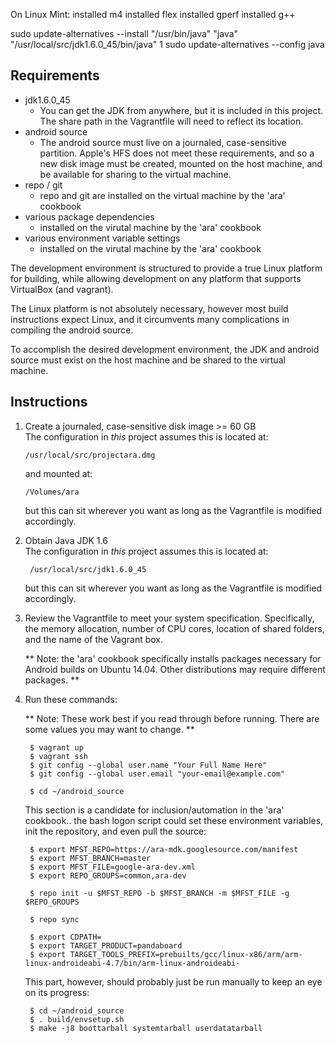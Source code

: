 On Linux Mint:
installed m4
installed flex
installed gperf
installed g++

sudo update-alternatives --install "/usr/bin/java" "java" "/usr/local/src/jdk1.6.0_45/bin/java" 1
sudo update-alternatives --config java

## Requirements

* jdk1.6.0_45
	* You can get the JDK from anywhere, but it is included in this project. The share path in the Vagrantfile will need to reflect its location.
* android source
	* The android source must live on a journaled, case-sensitive partition.  Apple's HFS does not meet these requirements, and so a new disk image must be created, mounted on the host machine, and be available for sharing to the virtual machine.
* repo / git
	* repo and git are installed on the virtual machine by the 'ara' cookbook
* various package dependencies
	* installed on the virutal	 machine by the 'ara' cookbook
* various environment variable settings
	* installed on the virutal	 machine by the 'ara' cookbook
	
The development environment is structured to provide a true Linux platform for building, while allowing development on any platform that supports VirtualBox (and vagrant).

The Linux platform is not absolutely necessary, however most build instructions expect Linux, and it circumvents many complications in compiling the android source.  

To accomplish the desired development environment, the JDK and android source must exist on the host machine and be shared to the virtual machine.

## Instructions

 1. Create a journaled, case-sensitive disk image >= 60 GB  
The configuration in _this_ project assumes this is located at:

		/usr/local/src/projectara.dmg

	and mounted at:

		/Volumes/ara
	
	but this can sit wherever you want as long as the Vagrantfile is modified accordingly.

2. Obtain Java JDK 1.6  
The configuration in _this_ project assumes this is located at:

		/usr/local/src/jdk1.6.0_45

	but this can sit wherever you want as long as the Vagrantfile is modified accordingly.

3. Review the Vagrantfile to meet your system specification.  Specifically, the memory allocation, number of CPU cores, location of shared folders, and the name of the Vagrant box. 

	** Note: the 'ara' cookbook specifically installs packages necessary for Android builds on Ubuntu 14.04. Other distributions may require different packages. **

4. Run these commands:

	** Note: These work best if you read through before running. There are some values you may want to change. **

		$ vagrant up
		$ vagrant ssh
		$ git config --global user.name "Your Full Name Here"
		$ git config --global user.email "your-email@example.com"
	
		$ cd ~/android_source
	
	This section is a candidate for inclusion/automation in the 'ara' cookbook.. the bash logon script could set these environment variables, init the repository, and even pull the source:
	
		$ export MFST_REPO=https://ara-mdk.googlesource.com/manifest
		$ export MFST_BRANCH=master
		$ export MFST_FILE=google-ara-dev.xml
		$ export REPO_GROUPS=common,ara-dev
	
		$ repo init -u $MFST_REPO -b $MFST_BRANCH -m $MFST_FILE -g $REPO_GROUPS
	
		$ repo sync
	
		$ export CDPATH=
		$ export TARGET_PRODUCT=pandaboard
		$ export TARGET_TOOLS_PREFIX=prebuilts/gcc/linux-x86/arm/arm-linux-androideabi-4.7/bin/arm-linux-androideabi-
	
	This part, however, should probably just be run manually to keep an eye on its progress:
		
		$ cd ~/android_source
		$ . build/envsetup.sh	
		$ make -j8 boottarball systemtarball userdatatarball